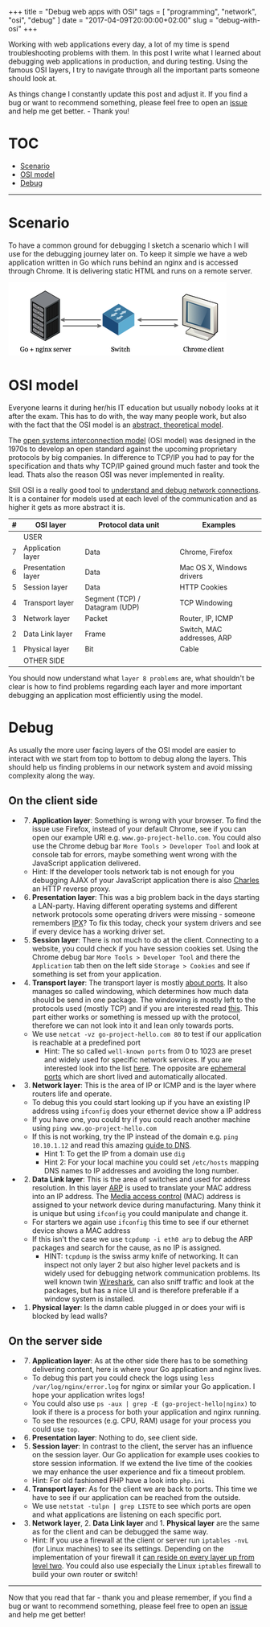 +++
title = "Debug web apps with OSI"
tags = [ "programming", "network", "osi", "debug" ]
date = "2017-04-09T20:00:00+02:00"
slug = "debug-with-osi"
+++

Working with web applications every day, a lot of my time is spend troubleshooting problems with them. In this post I write what I learned about debugging web applications in production, and during testing. Using the famous OSI layers, I try to navigate through all the important parts someone should look at.

As things change I constantly update this post and adjust it. If you find a bug or want to recommend something, please feel free to open an [issue](https://github.com/lony/lony.github.io/issues) and help me get better. - Thank you!

# TOC

* [Scenario](#scenario)
* [OSI model](#osi-model)
* [Debug](#debug)

----

# Scenario

To have a common ground for debugging I sketch a scenario which I will use for the debugging journey later on. To keep it simple we have a web application written in Go which runs behind an nginx and is accessed through Chrome. It is delivering static HTML and runs on a remote server.

![Scenario sketch](/img/2017/osi-debug/scenario.png)	

# OSI model

Everyone learns it during her/his IT education but usually nobody looks at it after the exam. This has to do with, the way many people work, but also with the fact that the OSI model is an [abstract, theoretical model](http://networkengineering.stackexchange.com/questions/6380/osi-model-and-networking-protocols-relationship).

The [open systems interconnection model](https://en.wikipedia.org/wiki/OSI_model) (OSI model) was designed in the 1970s to develop an open standard against the upcoming proprietary protocols by big companies. In difference to TCP/IP you had to pay for the specification and thats why TCP/IP gained ground much faster and took the lead. Thats also the reason OSI was never implemented in reality.

Still OSI is a really good tool to [understand and debug network connections](https://www.youtube.com/watch?v=HEEnLZV2wGI). It is a container for models used at each level of the communication and as higher it gets as more abstract it is.


| # | OSI layer          | Protocol data unit             | Examples                   |
|---|--------------------|--------------------------------|----------------------------|
|   | USER               |                                |                            |
| 7 | Application layer  | Data                           | Chrome, Firefox            |
| 6 | Presentation layer | Data                           | Mac OS X, Windows drivers  |
| 5 | Session layer      | Data                           | HTTP Cookies               |
| 4 | Transport layer    | Segment (TCP) / Datagram (UDP) | TCP Windowing              |
| 3 | Network layer      | Packet                         | Router, IP, ICMP           |
| 2 | Data Link layer    | Frame                          | Switch, MAC addresses, ARP |
| 1 | Physical layer     | Bit                            | Cable                      |
|   | OTHER SIDE         |                                |                            |

You should now understand what `layer 8 problems` are, what shouldn't be clear is how to find problems regarding each layer and more important debugging an application most efficiently using the model.

# Debug

As usually the more user facing layers of the OSI model are easier to interact with we start from top to bottom to debug along the layers. This should help us finding problems in our network system and avoid missing complexity along the way.

## On the client side

* 7. __Application layer__: Something is wrong with your browser. To find the issue use Firefox, instead of your default Chrome, see if you can open our example URI e.g. `www.go-project-hello.com`. You could also use the Chrome debug bar `More Tools > Developer Tool` and look at console tab for errors, maybe something went wrong with the JavaScript application delivered.
    * Hint: If the developer tools network tab is not enough for you debugging AJAX of your JavaScript application there is also [Charles](https://www.charlesproxy.com/) an HTTP reverse proxy.
* 6. __Presentation layer__: This was a big problem back in the days starting a LAN-party. Having different operating systems and different network protocols some operating drivers were missing - someone remembers [IPX](https://en.wikipedia.org/wiki/Internetwork_Packet_Exchange)? To fix this today, check your system drivers and see if every device has a working driver set.
* 5. __Session layer__: There is not much to do at the client. Connecting to a website, you could check if you have session cookies set. Using the Chrome debug bar `More Tools > Developer Tool` and there the `Application` tab then on the left side `Storage > Cookies` and see if something is set from your application.
* 4. __Transport layer__: The transport layer is mostly [about ports](https://networkengineering.stackexchange.com/questions/16996/what-layer-of-the-osi-model-deals-with-ports). It also manages so called windowing, which determines how much data should be send in one package. The windowing is mostly left to the protocols used (mostly TCP) and if you are interested read [this](https://en.wikipedia.org/wiki/Transmission_Control_Protocol#Data_transfer). This part either works or something is messed up with the protocol, therefore we can not look into it and lean only towards ports.
    * We use `netcat -vz go-project-hello.com 80` to test if our application is reachable at a predefined port
        * Hint: The so called `well-known ports` from 0 to 1023 are preset and widely used for specific network services. If you are interested look into the list [here](https://en.wikipedia.org/wiki/List_of_TCP_and_UDP_port_numbers). The opposite are [ephemeral ports](https://en.wikipedia.org/wiki/Ephemeral_port) which are short lived and automatically allocated.
* 3. __Network layer__: This is the area of IP or ICMP and is the layer where routers life and operate.
    * To debug this you could start looking up if you have an existing IP address using `ifconfig` does your ethernet device show a IP address
    * If you have one, you could try if you could reach another machine using `ping www.go-project-hello.com`
    * If this is not working, try the IP instead of the domain e.g. `ping 10.10.1.12` and read this amazing [guide to DNS](http://www.integralist.co.uk/posts/dns-101/).
        * Hint 1: To get the IP from a domain use `dig`
        * Hint 2: For your local machine you could set `/etc/hosts` mapping DNS names to IP addresses and avoiding the long number.
* 2. __Data Link layer__: This is the area of switches and used for address resolution. In this layer [ARP](https://en.wikipedia.org/wiki/Address_Resolution_Protocol) is used to translate your MAC address into an IP address. The [Media access control](https://en.wikipedia.org/wiki/Media_access_control) (MAC) address is assigned to your network device during manufacturing. Many think it is unique but using `ifconfig` you could manipulate and change it.
    * For starters we again use `ifconfig` this time to see if our ethernet device shows a MAC address
    * If this isn't the case we use `tcpdump -i eth0 arp` to debug the ARP packages and search for the cause, as no IP is assigned.
        * HINT: `tcpdump` is the swiss army knife of networking. It can inspect not only layer 2 but also higher level packets and is widely used for debugging network communication problems. Its well known twin [Wireshark](https://www.wireshark.org/), can also sniff traffic and look at the packages, but has a nice UI and is therefore preferable if a window system is installed.
* 1. __Physical layer__: Is the damn cable plugged in or does your wifi is blocked by lead walls?

## On the server side

* 7. __Application layer__: As at the other side there has to be something delivering content, here is where your Go application and nginx lives.
    * To debug this part you could check the logs using `less /var/log/nginx/error.log` for nginx or similar your Go application. I hope your application writes logs!
    * You could also use `ps -aux | grep -E (go-project-hello|nginx)` to look if there is a process for both your application and nginx running.
    * To see the resources (e.g. CPU, RAM) usage for your process you could use `top`.
* 6. __Presentation layer__: Nothing to do, see client side.
* 5. __Session layer__: In contrast to the client, the server has an influence on the session layer. Our Go application for example uses cookies to store session information. If we extend the live time of the cookies we may enhance the user experience and fix a timeout problem.
    * Hint: For old fashioned PHP have a look into `php.ini`
* 4. __Transport layer__: As for the client we are back to ports. This time we have to see if our application can be reached from the outside.
    * We use `netstat -tulpn | grep LISTE` to see which ports are open and what applications are listening on each specific port.
* 3. __Network layer__, 2. __Data Link layer__ and 1. __Physical layer__ are the same as for the client and can be debugged the same way.
    * Hint: If you use a firewall at the client or server run `iptables -nvL` (for Linux machines) to see its settings. Depending on the implementation of your firewall it [can reside on every layer up from level two](https://networkengineering.stackexchange.com/questions/17115/how-to-know-at-what-osi-layers-does-a-firewall-operate). You could also use especially the Linux `iptables` firewall to build your own router or switch!

----

Now that you read that far - thank you and please remember, if you find a bug or want to recommend something, please feel free to open an [issue](https://github.com/lony/lony.github.io/issues) and help me get better!